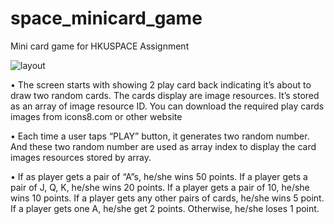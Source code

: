 # space_minicard_game
Mini card game for HKUSPACE Assignment

![layout](https://user-images.githubusercontent.com/20796385/132431095-c4f1fdce-c337-4975-9000-cdf579beb17d.jpeg)

• The screen starts with showing 2 play card back indicating it’s about to draw two 
random cards. The cards display are image resources. It’s stored as an array of image 
resource ID. You can download the required play cards images from icons8.com or 
other website

• Each time a user taps “PLAY” button, it generates two random number. And these two 
random number are used as array index to display the card images resources stored by 
array.

• If as player gets a pair of “A”s, he/she wins 50 points. If a player gets a pair of J, Q, K, 
he/she wins 20 points. If a player gets a pair of 10, he/she wins 10 points. If a player 
gets any other pairs of cards, he/she wins 5 point. If a player gets one A, he/she get 2
points. Otherwise, he/she loses 1 point.
